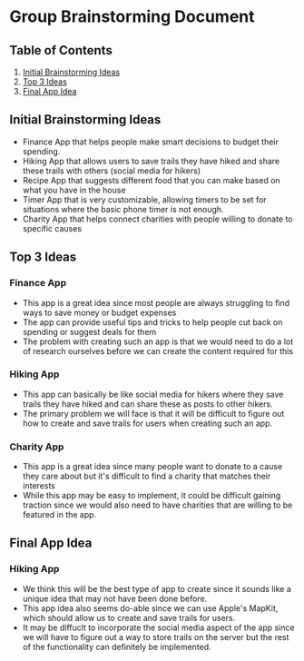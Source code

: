 Group Brainstorming Document
===

## Table of Contents
1. [Initial Brainstorming Ideas](#Initial-Brainstorming-Ideas)
1. [Top 3 Ideas](#Top-3-Ideas)
1. [Final App Idea](#Final-App-Idea)

## Initial Brainstorming Ideas
* Finance App that helps people make smart decisions to budget their spending.
* Hiking App that allows users to save trails they have hiked and share these trails with others (social media for hikers)
* Recipe App that suggests different food that you can make based on what you have in the house
* Timer App that is very customizable, allowing timers to be set for situations where the basic phone timer is not enough.
* Charity App that helps connect charities with people willing to donate to specific causes

## Top 3 Ideas
### Finance App
* This app is a great idea since most people are always struggling to find ways to save money or budget expenses
* The app can provide useful tips and tricks to help people cut back on spending or suggest deals for them
* The problem with creating such an app is that we would need to do a lot of research ourselves before we can create the content required for this

### Hiking App
* This app can basically be like social media for hikers where they save trails they have hiked and can share these as posts to other hikers.
* The primary problem we will face is that it will be difficult to figure out how to create and save trails for users when creating such an app.

### Charity App
* This app is a great idea since many people want to donate to a cause they care about but it's difficult to find a charity that matches their interests
* While this app may be easy to implement, it could be difficult gaining traction since we would also need to have charities that are willing to be featured in the app.


## Final App Idea

### Hiking App
* We think this will be the best type of app to create since it sounds like a unique idea that may not have been done before.
* This app idea also seems do-able since we can use Apple's MapKit, which should allow us to create and save trails for users.
* It may be diffuclt to incorporate the social media aspect of the app since we will have to figure out a way to store trails on the server but the rest of the functionality can definitely be implemented.
